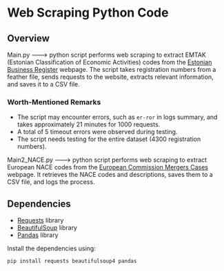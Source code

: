 # Web Scraping Python Code

## Overview

Main.py ---> python script performs web scraping to extract EMTAK (Estonian Classification of Economic Activities) codes from the [Estonian Business Register](https://ariregister.rik.ee/eng/company/) webpage. The script takes registration numbers from a feather file, sends requests to the website, extracts relevant information, and saves it to a CSV file.

### Worth-Mentioned Remarks
- The script may encounter errors, such as `er-ror` in logs summary, and takes approximately 21 minutes for 1000 requests.
- A total of 5 timeout errors were observed during testing.
- The script needs testing for the entire dataset (4300 registration numbers).

Main2_NACE.py ---> python script performs web scraping to extract European NACE codes from the [European Commission Mergers Cases](https://ec.europa.eu/competition/mergers/cases/index/nace_all.html) webpage. It retrieves the NACE codes and descriptions, saves them to a CSV file, and logs the process.

## Dependencies
- [Requests](https://docs.python-requests.org/en/master/) library
- [BeautifulSoup](https://www.crummy.com/software/BeautifulSoup/bs4/doc/) library
- [Pandas](https://pandas.pydata.org/) library

Install the dependencies using:
```bash
pip install requests beautifulsoup4 pandas
